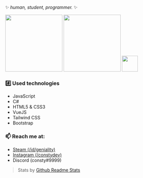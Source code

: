 ✨ _human, student, programmer._ ✨
<p>  
<!-- GitHub Stats -->  
<img height="180em" src="https://github-readme-stats.vercel.app/api?username=constyy&include_all_commits=true&show_icons=true&hide_border=true&count_private=true&theme=gruvbox" />
<!-- Most Used Languages -->  
<img height="180em" src="https://github-readme-stats.vercel.app/api/top-langs/?username=constyy&include_all_commits=true&count_private=true&show_icons=true&hide_border=true&layout=compact&hide=lua&langs_count=8&theme=gruvbox"/>  <img height="50em" src="https://komarev.com/ghpvc/?username=constyy&color=blueviolet"/>  
</p>


### :hash: Used technologies
- JavaScript
- C#
- HTML5 & CSS3
- VueJS
- Tailwind CSS
- Bootstrap

### 📫 Reach me at:
- [Steam (/id/geniality)](https://steamcommunity.com/id/geniality/)
- [Instagram (/constydev)](https://instagram.com/constydev/)
- Discord (consty#9999)

> Stats by [Github Readme Stats](https://github.com/anuraghazra/github-readme-stats)
<!--
**constyy/constyy** is a ✨ _special_ ✨ repository because its `README.md` (this file) appears on your GitHub profile.

Here are some ideas to get you started:

- 🔭 I’m currently working on ...
- 🌱 I’m currently learning ...
- 👯 I’m looking to collaborate on ...
- 🤔 I’m looking for help with ...
- 💬 Ask me about ...
- 📫 How to reach me: ...
- 😄 Pronouns: ...
- ⚡ Fun fact: ...
-->
